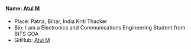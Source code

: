 #### Name: [Atul M](https://github.com/RoboAM13)

- Place: Patna, Bihar, India
Kriti Thacker
- Bio: I am a Electronics and Communications Engineering Student from BITS GOA
- GitHub: [Atul M](https://github.com/RoboAM13)
